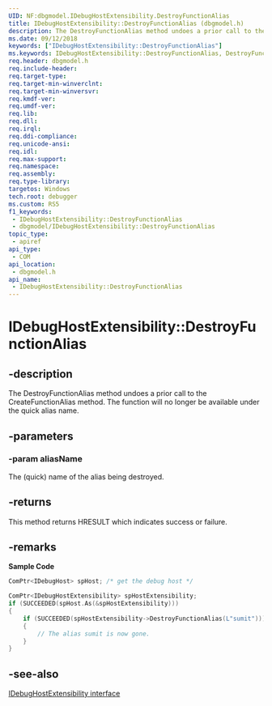```yaml
---
UID: NF:dbgmodel.IDebugHostExtensibility.DestroyFunctionAlias
title: IDebugHostExtensibility::DestroyFunctionAlias (dbgmodel.h)
description: The DestroyFunctionAlias method undoes a prior call to the CreateFunctionAlias method.
ms.date: 09/12/2018
keywords: ["IDebugHostExtensibility::DestroyFunctionAlias"]
ms.keywords: IDebugHostExtensibility::DestroyFunctionAlias, DestroyFunctionAlias, IDebugHostExtensibility.DestroyFunctionAlias, IDebugHostExtensibility::DestroyFunctionAlias, IDebugHostExtensibility.DestroyFunctionAlias
req.header: dbgmodel.h
req.include-header: 
req.target-type: 
req.target-min-winverclnt: 
req.target-min-winversvr: 
req.kmdf-ver: 
req.umdf-ver: 
req.lib: 
req.dll: 
req.irql: 
req.ddi-compliance: 
req.unicode-ansi: 
req.idl: 
req.max-support: 
req.namespace: 
req.assembly: 
req.type-library: 
targetos: Windows
tech.root: debugger
ms.custom: RS5
f1_keywords:
 - IDebugHostExtensibility::DestroyFunctionAlias
 - dbgmodel/IDebugHostExtensibility::DestroyFunctionAlias
topic_type:
 - apiref
api_type:
 - COM
api_location:
 - dbgmodel.h
api_name:
 - IDebugHostExtensibility::DestroyFunctionAlias
---
```


# IDebugHostExtensibility::DestroyFunctionAlias


## -description

The DestroyFunctionAlias method undoes a prior call to the CreateFunctionAlias method. The function will no longer be available under the quick alias name.

## -parameters

### -param aliasName

The (quick) name of the alias being destroyed.

## -returns

This method returns HRESULT which indicates success or failure.

## -remarks

**Sample Code**

```cpp
ComPtr<IDebugHost> spHost; /* get the debug host */

ComPtr<IDebugHostExtensibility> spHostExtensibility;
if (SUCCEEDED(spHost.As(&spHostExtensibility)))
{
    if (SUCCEEDED(spHostExtensibility->DestroyFunctionAlias(L"sumit")))
    {
        // The alias sumit is now gone.
    }
}
```

## -see-also

[IDebugHostExtensibility interface](nn-dbgmodel-idebughostextensibility.md)

